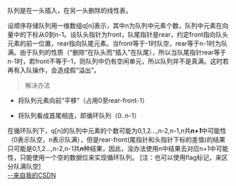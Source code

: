 队列是在一头插入，在另一头删除的线性表。

设顺序存储队列用一维数组q[n]表示，其中n为队列中元素个数，队列中元素在向量中的下标从0到n-1。设队头指针为front，队尾指针是rear，约定front指向队头元素的前一位置，rear指向队尾元素。当front等于-1时队空，rear等于n-1时为队满。由于队列的性质（“删除”在队头而“插入”在队尾），所以当队尾指针rear等于n-1时，若front不等于-1，则队列中仍有空闲单元，所以队列并不是真满。这时若再有入队操作，会造成假“溢出”。
>解决办法

* 将队列元素向前“平移”（占用0至rear-front-1）

* 将队列看成首尾相连，即循环队列（0..n-1）

在循环队列下，q[n]的队列中元素的个数可能为0,1,2...,n-2,n-1,n共***n+1***中可能性（0表示队空，n表示队满），但是rear-front(尾指针和头指针下标的差值)的结果只可能是0,1,2...,n-2,n-1共***n***种结果，因此，没办法使用n中结果去对应n+1中可能性，只能使用一个空的数据位来实现循环队列。
[注：也可以使用flag标记，来区分队满队空]<br/>
[--来自我的CSDN](https://blog.csdn.net/henuboy/article/details/53510354)